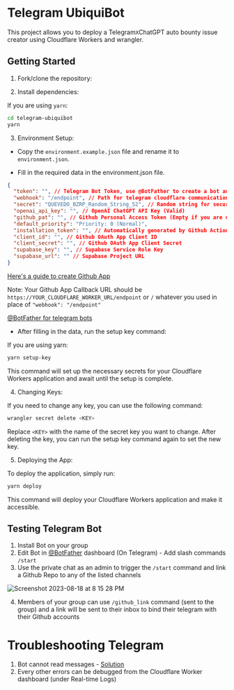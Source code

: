 # Telegram UbiquiBot

This project allows you to deploy a Telegram`X`ChatGPT auto bounty issue creator using Cloudflare Workers and wrangler.

## Getting Started

1. Fork/clone the repository:

2. Install dependencies:

If you are using `yarn`:

```bash
cd telegram-ubiquibot
yarn
```

3. Environment Setup:

- Copy the `environment.example.json` file and rename it to `environment.json`.

- Fill in the required data in the environment.json file.

```json
{
  "token": "", // Telegram Bot Token, use @BotFather to create a bot an input the token here
  "webhook": "/endpoint", // Path for telegram cloudflare communication (default preffered)
  "secret": "QUEVEDO_BZRP_Random_String_52", // Random string for secure communication
  "openai_api_key": "", // OpenAI ChatGPT API Key (Valid)
  "github_pat": "", // Github Personal Access Token (Empty if you are using a bot)
  "default_priority": "Priority: 0 (Normal)",
  "installation_token": "", // Automatically generated by Github Action if you are using a bot
  "client_id": "", // Github OAuth App Client ID
  "client_secret": "", // Github OAuth App Client Secret
  "supabase_key": "", // Supabase Service Role Key
  "supabase_url": "" // Supabase Project URL
}
```

[Here's a guide to create Github App](https://docs.github.com/en/apps/oauth-apps/building-oauth-apps/creating-an-oauth-app)

Note: Your Github App Callback URL should be `https://YOUR_CLOUDFLARE_WORKER_URL/endpoint` or `/` whatever you used in place of `"webhook": "/endpoint"`

[@BotFather for telegram bots](https://t.me/botfather)

- After filling in the data, run the setup key command:

If you are using yarn:

```bash
yarn setup-key
```

This command will set up the necessary secrets for your Cloudflare Workers application and await until the setup is complete.

4. Changing Keys:

If you need to change any key, you can use the following command:

```bash
wrangler secret delete <KEY>
```

Replace `<KEY>` with the name of the secret key you want to change. After deleting the key, you can run the setup key command again to set the new key.

5. Deploying the App:

To deploy the application, simply run:

```bash
yarn deploy
```

This command will deploy your Cloudflare Workers application and make it accessible.

## Testing Telegram Bot

1. Install Bot on your group
2. Edit Bot in [@BotFather](https://t.me/botfather) dashboard (On Telegram) - Add slash commands `/start`
3. Use the private chat as an admin to trigger the `/start` command and link a Github Repo to any of the listed channels

![Screenshot 2023-08-18 at 8 15 28 PM](https://github.com/ubiquity/telegram-ubiquibot/assets/51956013/4e3d9313-af18-406e-9c91-3efcc372eb54)

4. Members of your group can use `/github_link` command (sent to the group) and a link will be sent to their inbox to bind their telegram with their Github accounts

# Troubleshooting Telegram

1. Bot cannot read messages - [Solution](https://www.teleme.io/articles/group_privacy_mode_of_telegram_bots?hl=en)
2. Every other errors can be debugged from the Cloudflare Worker dashboard (under Real-time Logs)
